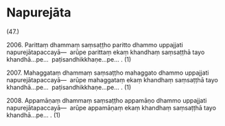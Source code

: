 

# Napurejāta






(47.)

2006\. Parittaṃ dhammaṃ saṃsaṭṭho paritto dhammo uppajjati napurejātapaccayā—  arūpe parittaṃ ekaṃ khandhaṃ saṃsaṭṭhā tayo khandhā…pe…  paṭisandhikkhaṇe…pe… . (1)

2007\. Mahaggataṃ dhammaṃ saṃsaṭṭho mahaggato dhammo uppajjati napurejātapaccayā—  arūpe mahaggataṃ ekaṃ khandhaṃ saṃsaṭṭhā tayo khandhā…pe…  paṭisandhikkhaṇe…pe… . (1)

2008\. Appamāṇaṃ dhammaṃ saṃsaṭṭho appamāṇo dhammo uppajjati napurejātapaccayā—  arūpe appamāṇaṃ ekaṃ khandhaṃ saṃsaṭṭhā tayo khandhā…pe… . (1)




